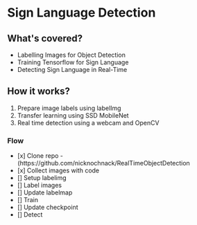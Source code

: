 # Sign Language Detection

## What's covered?
<ul>
<li>Labelling Images for Object Detection</li>
<li>Training Tensorflow for Sign Language</li>
<li>Detecting Sign Language in Real-Time</li>
</ul>


## How it works?
1. Prepare image labels using labelImg <br>
2. Transfer learning using SSD MobileNet <br>
3. Real time detection using a webcam and OpenCV

### Flow
<ul>
<li>[x] Clone repo - (https://github.com/nicknochnack/RealTimeObjectDetection</li>
<li>[x] Collect images with code</li>
<li>[] Setup labelimg</li>
<li>[] Label images</li>
<li>[] Update labelmap</li>
<li>[] Train</li>
<li>[] Update checkpoint</li>
<li>[] Detect</li>
</ul>


